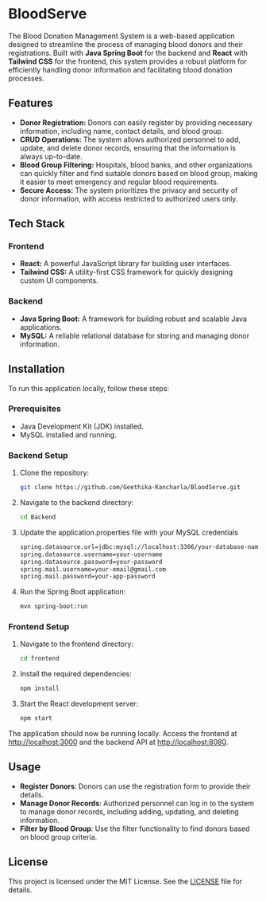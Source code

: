 # BloodServe

The Blood Donation Management System is a web-based application designed to streamline the process of managing blood donors and their registrations. Built with **Java Spring Boot** for the backend and **React** with **Tailwind CSS** for the frontend, this system provides a robust platform for efficiently handling donor information and facilitating blood donation processes.

## Features

- **Donor Registration:** Donors can easily register by providing necessary information, including name, contact details, and blood group.
- **CRUD Operations:** The system allows authorized personnel to add, update, and delete donor records, ensuring that the information is always up-to-date.
- **Blood Group Filtering:** Hospitals, blood banks, and other organizations can quickly filter and find suitable donors based on blood group, making it easier to meet emergency and regular blood requirements.
- **Secure Access:** The system prioritizes the privacy and security of donor information, with access restricted to authorized users only.

## Tech Stack

### Frontend
- **React:** A powerful JavaScript library for building user interfaces.
- **Tailwind CSS:** A utility-first CSS framework for quickly designing custom UI components.

### Backend
- **Java Spring Boot:** A framework for building robust and scalable Java applications.
- **MySQL:** A reliable relational database for storing and managing donor information.

## Installation

To run this application locally, follow these steps:

### Prerequisites

- Java Development Kit (JDK) installed.
- MySQL installed and running.

### Backend Setup

1. Clone the repository:
   ```bash
   git clone https://github.com/Geethika-Kancharla/BloodServe.git

2. Navigate to the backend directory:
   ```bash
   cd Backend

3. Update the application.properties file with your MySQL credentials
   ```bash
   spring.datasource.url=jdbc:mysql://localhost:3306/your-database-name
   spring.datasource.username=your-username
   spring.datasource.password=your-password
   spring.mail.username=your-email@gmail.com
   spring.mail.password=your-app-password
   
4. Run the Spring Boot application:
   ```bash
   mvn spring-boot:run

### Frontend Setup
 
1. Navigate to the frontend directory:
   ```bash
   cd frontend

2. Install the required dependencies:
   ```bash
   npm install
   
3. Start the React development server:
   ```bash
   npm start

The application should now be running locally. Access the frontend at [http://localhost:3000](http://localhost:3000) and the backend API at [http://localhost:8080](http://localhost:8080).

## Usage

- **Register Donors**: Donors can use the registration form to provide their details.
- **Manage Donor Records**: Authorized personnel can log in to the system to manage donor records, including adding, updating, and deleting information.
- **Filter by Blood Group**: Use the filter functionality to find donors based on blood group criteria.


## License

This project is licensed under the MIT License. See the [LICENSE](LICENSE) file for details.

  
